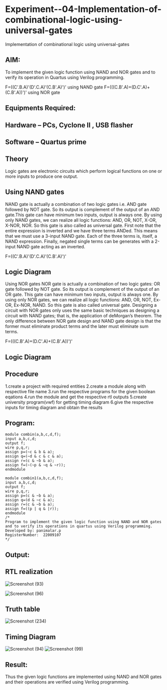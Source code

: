 # Experiment--04-Implementation-of-combinational-logic-using-universal-gates
Implementation of combinational logic using universal-gates
 
## AIM:
To implement the given logic function using NAND and NOR gates and to verify its operation in Quartus using Verilog programming.

F=((C'.B.A)'(D'.C.A)'(C.B'.A)')' using NAND gate
F=(((C.B'.A)+(D.C'.A)+(C.B'.A))')' using NOR gate
## Equipments Required:
## Hardware – PCs, Cyclone II , USB flasher
## Software – Quartus prime


## Theory
Logic gates are electronic circuits which perform logical functions on one or more inputs to produce one output. 

## Using NAND gates
NAND gate is actually a combination of two logic gates i.e. AND gate followed by NOT gate. So its output is complement of the output of an AND gate.This gate can have minimum two inputs, output is always one. By using only NAND gates, we can realize all logic functions: AND, OR, NOT, X-OR, X-NOR, NOR. So this gate is also called as universal gate. First note that the entire expression is inverted and we have three terms ANDed. This means that we must use a 3-input NAND gate. Each of the three terms is, itself, a NAND expression. Finally, negated single terms can be generates with a 2-input NAND gate acting as an inverted.

F=((C'.B.A)'(D'.C.A)'(C.B'.A)')'

## Logic Diagram

Using NOR gates
NOR gate is actually a combination of two logic gates: OR gate followed by NOT gate. So its output is complement of the output of an OR gate. This gate can have minimum two inputs, output is always one. By using only NOR gates, we can realize all logic functions: AND, OR, NOT, Ex-OR, Ex-NOR, NAND. So this gate is also called universal gate. Designing a circuit with NOR gates only uses the same basic techniques as designing a circuit with NAND gates; that is, the application of deMorgan’s theorem. The only difference between NOR gate design and NAND gate design is that the former must eliminate product terms and the later must eliminate sum terms.

F=(((C.B'.A)+(D.C'.A)+(C.B'.A))')'

## Logic Diagram
## Procedure
1.create a project with required entities
2.create a module along with respective file name
3.run the respective programs for the given boolean eqations
4.run the module and get the respective rtl outputs
5.create university program(vwf) for getting timing diagram
6.give the respective inputs for timing diagram and obtain the results


## Program:
~~~
module combin(a,b,c,d,f);
input a,b,c,d;
output f;
wire p,q,r;
assign p=(~c & b & a);
assign q=(~d & c & c & a);
assign r=(c & ~b & a);
assign f=(~(~p & ~q & ~r));
endmodule

module combin1(a,b,c,d,f);
input a,b,c,d;
output f;
wire p,q,r;
assign p=(c & ~b & a);
assign q=(d & ~c & a);
assign r=(c & ~b & a);
assign f=((p | q & |r));
endmodule
/*
Program to implement the given logic function using NAND and NOR gates and to verify its operations in quartus using Verilog programming.
Developed by: panimalar.p
RegisterNumber:  22009107
*/
~~~ 

## Output:
## RTL realization
![Screenshot (93)](https://user-images.githubusercontent.com/121490826/214060161-2275a4fa-0d73-497c-a839-401b34bfcec7.png)

![Screenshot (96)](https://user-images.githubusercontent.com/121490826/214102245-4030bcce-07a4-4f54-91b7-1c448a3b9dbb.png)


## Truth table

![Screenshot (234)](https://user-images.githubusercontent.com/121490826/215140656-1bc6426b-eb6a-4a28-b109-79965f6fb6b5.png)



## Timing Diagram
![Screenshot (94)](https://user-images.githubusercontent.com/121490826/214071757-cc0d7b71-47bc-4356-a383-99a7969b5d9a.png)
![Screenshot (99)](https://user-images.githubusercontent.com/121490826/214107186-6a1dbf14-a08d-488f-8c54-6df423ab2f59.png)


## Result:
Thus the given logic functions are implemented using NAND and NOR gates and their operations are verified using Verilog programming.
